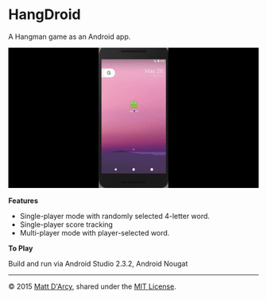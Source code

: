# HangDroid

A Hangman game as an Android app.

![](app/src/main/res/screenshots/HangDroid.gif "HangDroid Animation")

**Features**

* Single-player mode with randomly selected 4-letter word.
* Single-player score tracking
* Multi-player mode with player-selected word.

**To Play**

Build and run via Android Studio 2.3.2, Android Nougat

---

© 2015 [Matt D'Arcy](http://linkedin.mathewdarcy.com), shared under the [MIT License](http://www.opensource.org/licenses/MIT).

